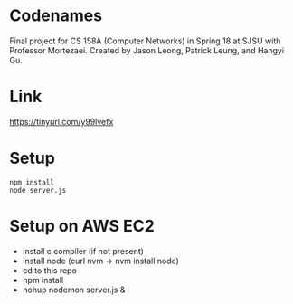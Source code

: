 # Codenames
Final project for CS 158A (Computer Networks) in Spring 18 at SJSU with Professor Mortezaei. Created by Jason Leong, Patrick Leung, and Hangyi Gu.

# Link
https://tinyurl.com/y99lvefx

# Setup
```
npm install
node server.js
```

# Setup on AWS EC2
- install c compiler (if not present)
- install node (curl nvm -> nvm install node)
- cd to this repo
- npm install
- nohup nodemon server.js &
